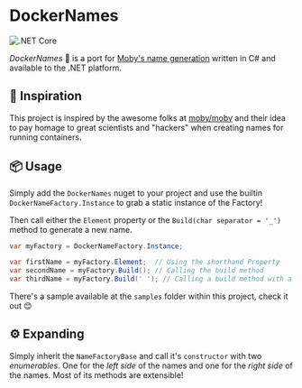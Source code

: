 ﻿# DockerNames

![.NET Core](https://github.com/rodolphocastro/DockerNames/workflows/.NET%20Core/badge.svg?branch=master)

_DockerNames_ 🐋 is a port for [Moby's name generation](https://github.com/moby/moby/blob/master/pkg/namesgenerator/names-generator.go) written in C# and available to the .NET platform.

## 💭 Inspiration

This project is inspired by the awesome folks at [moby/moby](https://github.com/moby/moby) and their idea to pay homage to great scientists and "hackers" when creating names for running containers.

## 📦 Usage

Simply add the `DockerNames` nuget to your project and use the builtin `DockerNameFactory.Instance` to grab a static instance of the Factory!

Then call either the `Element` property or the `Build(char separator = '_')` method to generate a new name.

```csharp
var myFactory = DockerNameFactory.Instance;

var firstName = myFactory.Element;  // Using the shorthand Property
var secondName = myFactory.Build(); // Calling the build method
var thirdName = myFactory.Build(' '); // Calling a build method with a custom separator!
```

There's a sample available at the `samples` folder within this project, check it out 😊

## ⚙ Expanding

Simply inherit the `NameFactoryBase` and call it's `constructor` with two _enumerables_. One for the _left side_ of the names and one for the _right side_ of the names. Most of its methods are extensible!